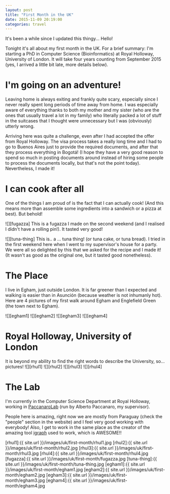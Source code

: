 ```yaml
---
layout: post
title: "First Month in the UK"
date: 2015-11-09 20:19:00
categories: travel
---
```


It's been a while since I updated this thingy... Hello!

Tonight it's all about my first month in the UK. For a brief summary: I'm starting a PhD in Computer Science (Bioinformatics) at Royal Holloway, University of London. It will take four years counting from September 2015 (yes, I arrived a little bit late, more details below).

# I'm going on an adventure!

Leaving home is always exiting and frankly quite scary, especially since I never really spent long periods of time away from home. I was especially aware of everything thanks to both my mother and my sister (who are the ones that usually travel a lot in my family) who literally packed a lot of stuff in the suitcases that I thought were unnecessary but I was (obviously) utterly wrong.

Arriving here was quite a challenge, even after I had accepted the offer from Royal Holloway. The visa process takes a really long time and I had to go to Buenos Aires just to provide the required documents, and after that they process everything in Bogotá! (I hope they have a very good reason to spend so much in posting documents around instead of hiring some people to process the documents locally, but that's not the point today). Nevertheless, I made it! 

# I can cook after all

One of the things I am proud of is the fact that I can actually cook! (And this means more than assemble some ingredients into a sandwich or a pizza at best). But behold!

![][fugazza]
This is a fugazza I made on the second weekend (and I realised I didn't have a rolling pin!). It tasted very good! 

![][tuna-thing]
This is.. a ... tuna thing! (or tuna cake, or tuna bread). I tried in the first weekend here when I went to my supervisor's house for a party. We were all so delighted by this that we asked for the recipe and I made it! (It wasn't as good as the original one, but it tasted good nonetheless).

# The Place

I live in Egham, just outside London. It is far greener than I expected and walking is easier than in Asunción (because weather is not inhumanly hot). Here are 4 pictures of my first walk around Egham and Englefield Green (the town next to Egham).

![][egham1]
![][egham2]
![][egham3]
![][egham4]

# Royal Holloway, University of London

It is beyond my ability to find the right words to describe the University, so... pictures!
![][rhul1]
![][rhul2]
![][rhul3]
![][rhul4]

# The Lab

I'm currently in the Computer Science Department at Royal Holloway, working in [PaccanaroLab](http://www.paccanarolab.org) (run by Alberto Paccanaro, my supervisor).

People here is amazing, right now we are mostly from Paraguay (check the "people" section in the website) and I feel very good working with everybody! Also, I get to work in the same place as the creator of the amazing tool [igraph](http://igraph.org) used to work, which is AWESOME!!


[rhul1]:{{ site.url }}/images/uk/first-month/rhul1.jpg
[rhul2]:{{ site.url }}/images/uk/first-month/rhul2.jpg
[rhul3]:{{ site.url }}/images/uk/first-month/rhul3.jpg
[rhul4]:{{ site.url }}/images/uk/first-month/rhul4.jpg
[fugazza]:{{ site.url }}/images/uk/first-month/fugazza.jpg
[tuna-thing]:{{ site.url }}/images/uk/first-month/tuna-thing.jpg
[egham1]:{{ site.url }}/images/uk/first-month/egham1.jpg
[egham2]:{{ site.url }}/images/uk/first-month/egham2.jpg
[egham3]:{{ site.url }}/images/uk/first-month/egham3.jpg
[egham4]:{{ site.url }}/images/uk/first-month/egham4.jpg
